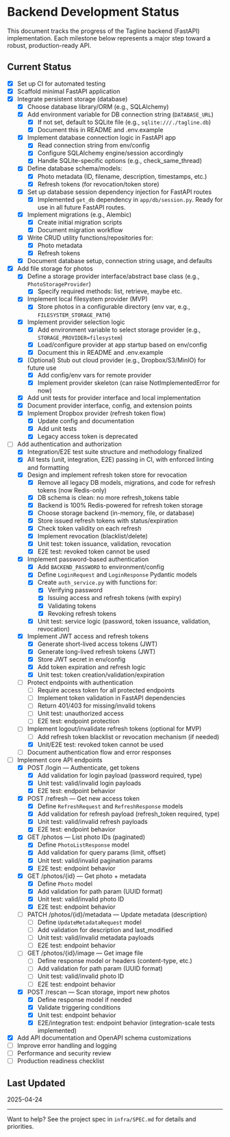 # Backend Development Status

This document tracks the progress of the Tagline backend (FastAPI) implementation. Each milestone below represents a major step toward a robust, production-ready API.

## Current Status

- [x] Set up CI for automated testing
- [x] Scaffold minimal FastAPI application
- [x] Integrate persistent storage (database)
    - [x] Choose database library/ORM (e.g., SQLAlchemy)
    - [x] Add environment variable for DB connection string (`DATABASE_URL`)
        - [x] If not set, default to SQLite file (e.g., `sqlite:///./tagline.db`)
        - [x] Document this in README and .env.example
    - [x] Implement database connection logic in FastAPI app
        - [x] Read connection string from env/config
        - [x] Configure SQLAlchemy engine/session accordingly
        - [x] Handle SQLite-specific options (e.g., check_same_thread)
    - [x] Define database schema/models:
        - [x] Photo metadata (ID, filename, description, timestamps, etc.)
        - [x] Refresh tokens (for revocation/token store)
    - [x] Set up database session dependency injection for FastAPI routes
        - [x] Implemented `get_db` dependency in `app/db/session.py`. Ready for use in all future FastAPI routes.
    - [x] Implement migrations (e.g., Alembic)
        - [x] Create initial migration scripts
        - [x] Document migration workflow
    - [x] Write CRUD utility functions/repositories for:
        - [x] Photo metadata
        - [x] Refresh tokens
    - [x] Document database setup, connection string usage, and defaults
- [x] Add file storage for photos
    - [x] Define a storage provider interface/abstract base class (e.g., `PhotoStorageProvider`)
        - [x] Specify required methods: list, retrieve, maybe etc.
    - [x] Implement local filesystem provider (MVP)
        - [x] Store photos in a configurable directory (env var, e.g., `FILESYSTEM_STORAGE_PATH`)
    - [x] Implement provider selection logic
        - [x] Add environment variable to select storage provider (e.g., `STORAGE_PROVIDER=filesystem`)
        - [x] Load/configure provider at app startup based on env/config
        - [x] Document this in README and .env.example
    - [x] (Optional) Stub out cloud provider (e.g., Dropbox/S3/MinIO) for future use
        - [x] Add config/env vars for remote provider
        - [x] Implement provider skeleton (can raise NotImplementedError for now)
    - [x] Add unit tests for provider interface and local implementation
    - [x] Document provider interface, config, and extension points
    - [x] Implement Dropbox provider (refresh token flow)
        - [x] Update config and documentation
        - [x] Add unit tests
        - [x] Legacy access token is deprecated
- [ ] Add authentication and authorization
    - [x] Integration/E2E test suite structure and methodology finalized
    - [x] All tests (unit, integration, E2E) passing in CI, with enforced linting and formatting
    - [x] Design and implement refresh token store for revocation
        - [x] Remove all legacy DB models, migrations, and code for refresh tokens (now Redis-only)
        - [x] DB schema is clean: no more refresh_tokens table
        - [x] Backend is 100% Redis-powered for refresh token storage
        - [x] Choose storage backend (in-memory, file, or database)
        - [x] Store issued refresh tokens with status/expiration
        - [x] Check token validity on each refresh
        - [x] Implement revocation (blacklist/delete)
        - [x] Unit test: token issuance, validation, revocation
        - [x] E2E test: revoked token cannot be used
    - [x] Implement password-based authentication
        - [x] Add `BACKEND_PASSWORD` to environment/config
        - [x] Define `LoginRequest` and `LoginResponse` Pydantic models
        - [x] Create `auth_service.py` with functions for:
            - [x] Verifying password
            - [x] Issuing access and refresh tokens (with expiry)
            - [x] Validating tokens
            - [x] Revoking refresh tokens
        - [x] Unit test: service logic (password, token issuance, validation, revocation)
    - [x] Implement JWT access and refresh tokens
        - [x] Generate short-lived access tokens (JWT)
        - [x] Generate long-lived refresh tokens (JWT)
        - [x] Store JWT secret in env/config
        - [x] Add token expiration and refresh logic
        - [x] Unit test: token creation/validation/expiration
    - [ ] Protect endpoints with authentication
        - [ ] Require access token for all protected endpoints
        - [ ] Implement token validation in FastAPI dependencies
        - [ ] Return 401/403 for missing/invalid tokens
        - [ ] Unit test: unauthorized access
        - [ ] E2E test: endpoint protection
    - [ ] Implement logout/invalidate refresh tokens (optional for MVP)
        - [ ] Add refresh token blacklist or revocation mechanism (if needed)
        - [x] Unit/E2E test: revoked token cannot be used
    - [ ] Document authentication flow and error responses
- [ ] Implement core API endpoints
    - [x] POST /login — Authenticate, get tokens
        - [x] Add validation for login payload (password required, type)
        - [x] Unit test: valid/invalid login payloads
        - [x] E2E test: endpoint behavior
    - [x] POST /refresh — Get new access token
        - [x] Define `RefreshRequest` and `RefreshResponse` models
        - [x] Add validation for refresh payload (refresh_token required, type)
        - [x] Unit test: valid/invalid refresh payloads
        - [x] E2E test: endpoint behavior
    - [x] GET /photos — List photo IDs (paginated)
        - [x] Define `PhotoListResponse` model
        - [x] Add validation for query params (limit, offset)
        - [x] Unit test: valid/invalid pagination params
        - [x] E2E test: endpoint behavior
    - [x] GET /photos/{id} — Get photo + metadata
        - [x] Define `Photo` model
        - [x] Add validation for path param (UUID format)
        - [x] Unit test: valid/invalid photo ID
        - [x] E2E test: endpoint behavior
    - [ ] PATCH /photos/{id}/metadata — Update metadata (description)
        - [ ] Define `UpdateMetadataRequest` model
        - [ ] Add validation for description and last_modified
        - [ ] Unit test: valid/invalid metadata payloads
        - [ ] E2E test: endpoint behavior
    - [ ] GET /photos/{id}/image — Get image file
        - [ ] Define response model or headers (content-type, etc.)
        - [ ] Add validation for path param (UUID format)
        - [ ] Unit test: valid/invalid photo ID
        - [ ] E2E test: endpoint behavior
    - [x] POST /rescan — Scan storage, import new photos
        - [x] Define response model if needed
        - [x] Validate triggering conditions
        - [x] Unit test: endpoint behavior
        - [x] E2E/integration test: endpoint behavior (integration-scale tests implemented)
- [x] Add API documentation and OpenAPI schema customizations
- [ ] Improve error handling and logging
- [ ] Performance and security review
- [ ] Production readiness checklist

## Last Updated
2025-04-24

---

Want to help? See the project spec in `infra/SPEC.md` for details and priorities.
